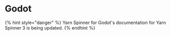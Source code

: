 # Godot

{% hint style="danger" %}
Yarn Spinner for Godot's documentation for Yarn Spinner 3 is being updated.
{% endhint %}
